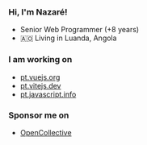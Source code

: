 ### Hi, I'm Nazaré!

- Senior Web Programmer (+8 years)
- 🇦🇴 Living in Luanda, Angola

### I am working on

- [pt.vuejs.org](https://github.com/vuejs-translations/docs-pt)
- [pt.vitejs.dev](https://github.com/vitejs/docs-pt)
- [pt.javascript.info](https://github.com/javascript-tutorial/pt.javascript.info)

### Sponsor me on

- [OpenCollective](https://opencollective.com/nazarepiedady)
